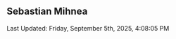<h2>Sebastian Mihnea</h2>

<!--RECENT_ACTIVITY:start-->
<!--RECENT_ACTIVITY:end-->
<!--RECENT_ACTIVITY:last_update-->
Last Updated: Friday, September 5th, 2025, 4:08:05 PM
<!--RECENT_ACTIVITY:last_update_end-->

<!---LOL-STATS-START-HERE--->
<!---LOL-STATS-END-HERE--->
